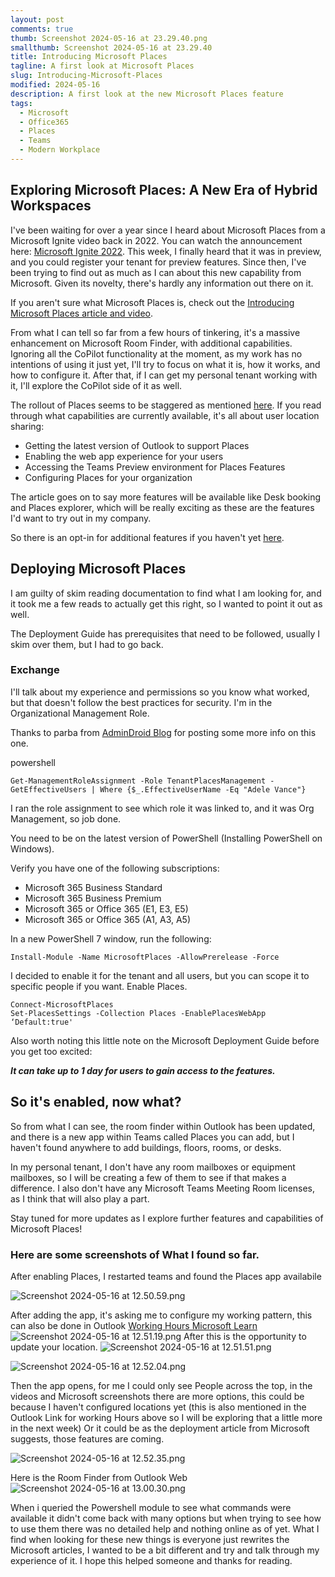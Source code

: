 ```yaml
---
layout: post
comments: true
thumb: Screenshot 2024-05-16 at 23.29.40.png
smallthumb: Screenshot 2024-05-16 at 23.29.40
title: Introducing Microsoft Places
tagline: A first look at Microsoft Places
slug: Introducing-Microsoft-Places
modified: 2024-05-16
description: A first look at the new Microsoft Places feature
tags:
  - Microsoft
  - Office365
  - Places
  - Teams
  - Modern Workplace
---
```


## Exploring Microsoft Places: A New Era of Hybrid Workspaces

I've been waiting for over a year since I heard about Microsoft Places from a Microsoft Ignite video back in 2022. You can watch the announcement here: [Microsoft Ignite 2022](https://www.youtube.com/watch?v=ndrS8B89uO4). This week, I finally heard that it was in preview, and you could register your tenant for preview features. Since then, I've been trying to find out as much as I can about this new capability from Microsoft. Given its novelty, there's hardly any information out there on it.

If you aren't sure what Microsoft Places is, check out the [Introducing Microsoft Places article and video](https://www.microsoft.com/en-us/microsoft-365/blog/2022/10/12/introducing-microsoft-places-turn-your-spaces-into-places/).

From what I can tell so far from a few hours of tinkering, it's a massive enhancement on Microsoft Room Finder, with additional capabilities. Ignoring all the CoPilot functionality at the moment, as my work has no intentions of using it just yet, I'll try to focus on what it is, how it works, and how to configure it. After that, if I can get my personal tenant working with it, I'll explore the CoPilot side of it as well.

The rollout of Places seems to be staggered as mentioned [here](https://learn.microsoft.com/en-us/deployoffice/places/opt-in-places-preview). If you read through what capabilities are currently available, it's all about user location sharing:
- Getting the latest version of Outlook to support Places
- Enabling the web app experience for your users
- Accessing the Teams Preview environment for Places Features
- Configuring Places for your organization

The article goes on to say more features will be available like Desk booking and Places explorer, which will be really exciting as these are the features I'd want to try out in my company.

So there is an opt-in for additional features if you haven't yet [here](https://learn.microsoft.com/en-us/deployoffice/places/opt-in-places-preview#ready-to-go).

## Deploying Microsoft Places

I am guilty of skim reading documentation to find what I am looking for, and it took me a few reads to actually get this right, so I wanted to point it out as well.

The Deployment Guide has prerequisites that need to be followed, usually I skim over them, but I had to go back.

### Exchange
I'll talk about my experience and permissions so you know what worked, but that doesn't follow the best practices for security. I'm in the Organizational Management Role.

Thanks to parba from [AdminDroid Blog](https://blog.admindroid.com/how-to-deploy-microsoft-places-app/) for posting some more info on this one.

powershell
```
Get-ManagementRoleAssignment -Role TenantPlacesManagement -GetEffectiveUsers | Where {$_.EffectiveUserName -Eq "Adele Vance"}
```

I ran the role assignment to see which role it was linked to, and it was Org Management, so job done.

You need to be on the latest version of PowerShell (Installing PowerShell on Windows).

Verify you have one of the following subscriptions:

- Microsoft 365 Business Standard
- Microsoft 365 Business Premium
- Microsoft 365 or Office 365 (E1, E3, E5)
- Microsoft 365 or Office 365 (A1, A3, A5)

In a new PowerShell 7 window, run the following:


```
Install-Module -Name MicrosoftPlaces -AllowPrerelease -Force
```

I decided to enable it for the tenant and all users, but you can scope it to specific people if you want. Enable Places.


```
Connect-MicrosoftPlaces 
Set-PlacesSettings -Collection Places -EnablePlacesWebApp ‘Default:true'
```

Also worth noting this little note on the Microsoft Deployment Guide before you get too excited:

***It can take up to 1 day for users to gain access to the features.***

## So it's enabled, now what?
So from what I can see, the room finder within Outlook has been updated, and there is a new app within Teams called Places you can add, but I haven't found anywhere to add buildings, floors, rooms, or desks.

In my personal tenant, I don't have any room mailboxes or equipment mailboxes, so I will be creating a few of them to see if that makes a difference. I also don't have any Microsoft Teams Meeting Room licenses, as I think that will also play a part.

Stay tuned for more updates as I explore further features and capabilities of Microsoft Places!

### Here are some screenshots of What I found so far.

After enabling Places, I restarted teams and found the Places app availabile

![Screenshot 2024-05-16 at 12.50.59.png](/images/Screenshot%202024-05-16%20at%2012.50.59-b24c1e46-9183-41c6-82fb-b29620439314.png)

After adding the app, it's asking me to configure my working pattern, this can also be done in Outlook [Working Hours Microsoft Learn](https://support.microsoft.com/en-gb/office/set-your-work-hours-and-location-in-outlook-af2fddf9-249e-4710-9c95-5911edfd76f6#:~:text=Set%20work%20hours%20and%20location%20from%20Settings&text=Select%20Settings%20%3E%20Calendar.,days%2C%20times%2C%20and%20locations.)
![Screenshot 2024-05-16 at 12.51.19.png](/images/Screenshot%202024-05-16%20at%2012.51.19-4715f14b-0123-4a04-94c0-f24d12531615.png)
After this is the opportunity to update your location. 
![Screenshot 2024-05-16 at 12.51.51.png](/images/Screenshot%202024-05-16%20at%2012.51.51-c5417513-bfa5-41cc-be8e-ea47c57d7f7b.png)

![Screenshot 2024-05-16 at 12.52.04.png](/images/Screenshot%202024-05-16%20at%2012.52.04-ca95ad9a-d684-46cb-b22d-4fd3a20532ec.png)

Then the app opens, for me I could only see People across the top, in the videos and Microsoft screenshots there are more options, this could be because I haven't configured locations yet (this is also mentioned in the Outlook Link for working Hours above so I will be exploring that a little more in the next week) Or it could be as the deployment article from Microsoft suggests, those features are coming. 

![Screenshot 2024-05-16 at 12.52.35.png](/images/Screenshot%202024-05-16%20at%2012.52.35-38ada272-d790-4c11-8447-5a501f93db32.png)

Here is the Room Finder from Outlook Web 
![Screenshot 2024-05-16 at 13.00.30.png](/images/Screenshot%202024-05-16%20at%2013.00.30-01a3a443-542c-4f83-9b1b-0492f245b915.png)

When i queried the Powershell module to see what commands were available it didn't come back with many options but when trying to see how to use them there was no detailed help and nothing online as of yet. What I find when looking for these new things is everyone just rewrites the Microsoft articles, I wanted to be a bit different and try and talk through my experience of it. I hope this helped someone and thanks for reading. 